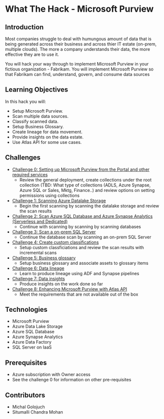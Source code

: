 # What The Hack - Microsoft Purview
## Introduction
Most companies struggle to deal with humungous amount of data that is being generated across their business and across thier IT estate (on-prem, multiple clouds). The more a company understands their data, the more effective they are to use it.

You will hack your way through to implement Microsoft Purview in your fictious organization - Fabrikam. You will implement Microsoft Purview so that Fabrikam can find, understand, govern, and consume data sources

## Learning Objectives
In this hack you will:
- Setup Microsoft Purview.
- Scan multiple data sources.
- Classify scanned data.
- Setup Business Glossary.
- Create lineage for data movement.
- Provide insights on the data estate.
- Use Atlas API for some use cases.

## Challenges
-  [Challenge 0: Setting up Microsoft Purview from the Portal and other required services](./Student/Challenge0.md)
   -  Review the general deployment, create collections under the root collection (TBD: What type of collections (ADLS, Azure Synapse, Azure SQL or Sales, Mktg,            Finance..) and review options on setting permissions using collections
-  [Challenge 1: Scanning Azure Datalake Storage](./Student/Challenge1.md)
   -  Begin the first scanning by scanning the datalake storage and review the scan results
-  [Challenge 2: Scan Azure SQL Database and Azure Synapse Analytics (Serverless and Dedicated)](./Student/Challenge2.md)
   -  Continue with scanning by scanning by scanning databases
-  [Challenge 3: Scan a on-prem SQL Server](./Student/Challenge3.md)
   -  Continue the database scan by scanning an on-prem SQL Server
-  [Challenge 4: Create custom classifications](./Student/Challenge4.md)
   -  Setup custom classficiations and review the scan results with incremental scans
-  [Challenge 5: Business glossary](./Student/Challenge5.md)
   -  Setup business glossary and associate assets to glossary items
-  [Challenge 6: Data lineage](./Student/Challenge6.md)
   -  Learn to produce lineage using ADF and Synapse pipelines
-  [Challenge 7: Data insights](./Student/Challenge7.md)
   -  Produce insights on the work done so far
-  [Challenge 8: Enhancing Microsoft Purview with Atlas API](./Student/Challenge8.md)
   -  Meet the requirements that are not available out of the box

## Technologies
-  Microsoft Purview
-  Azure Data Lake Storage
-  Azure SQL Database
-  Azure Synapse Analytics
-  Azure Data Factory
-  SQL Server on IaaS

## Prerequisites
-  Azure subscription with Owner access
-  See the challenge 0 for information on other pre-requisites

## Contributors
- Michal Golojuch
- Situmalli Chandra Mohan
